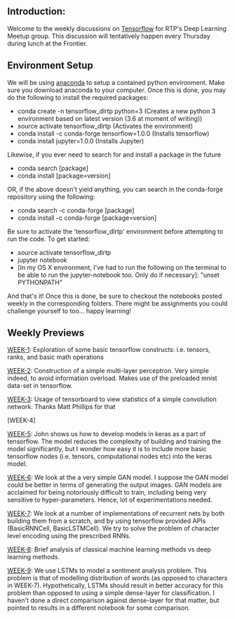 


Introduction:
-------------

Welcome to the weekly discussions on [Tensorflow](https://www.tensorflow.org/) for RTP's Deep Learning Meetup group. This discussion will tentatively happen every Thursday during lunch at the Frontier.

Environment Setup
-----------------
We will be using [anaconda](https://docs.continuum.io/anaconda/install) to setup a contained python environment. Make sure you download anaconda to your computer. Once this is done, you may do the following to install the required packages:

 - conda create -n tensorflow_dlrtp python=3 (Creates a new python 3 environment based on latest version (3.6 at moment of writing))
 - source activate tensorflow_dlrtp (Activates the environment)
 - conda install -c conda-forge tensorflow=1.0.0 (Installs tensorflow)
 - conda install jupyter=1.0.0 (Installs Jupyter)

Likewise, if you ever need to search for and install a package in the future
 - conda search [package]
 - conda install [package=version]

 OR, if the above doesn't yield anything, you can search in the conda-forge repository using the following:
 - conda search -c conda-forge [package]
 - conda install -c conda-forge [package=version]


Be sure to activate the 'tensorflow_dlrtp' environment before attempting to run the code. To get started:

 - source activate tensorflow_dlrtp
 - jupyter notebook
 - [In my OS X environment, I've had to run the following on the terminal to be able to run the jupyter-notebook too. Only do if necessary]: "unset PYTHONPATH"
 
 And that's it! Once this is done, be sure to checkout the notebooks posted weekly in the corresponding folders. There might be assignments you could challenge yourself to too... happy learning!

Weekly Previews
----------------
[WEEK-1](https://github.com/apiltamang/tensorflow_rtp_materials/tree/master/week-1): Exploration of some basic tensorflow constructs: i.e. tensors, ranks, and basic math operations

[WEEK-2](https://github.com/apiltamang/tensorflow_rtp_materials/tree/master/week-2): Construction of a simple multi-layer perceptron. Very simple indeed, to avoid information overload. Makes use of the preloaded mnist data-set in tensorflow.

[WEEK-3](https://github.com/apiltamang/tensorflow_rtp_materials/tree/master/week-3): Usage of tensorboard to view statistics of a simple convolution network. Thanks Matt Phillips for that

[WEEK-4]

[WEEK-5](https://github.com/apiltamang/tensorflow_rtp_materials/tree/master/week-5): John shows us how to develop models in keras as a part of tensorflow. The model reduces the complexity of building and training the model significantly, but I wonder how easy it is to include more basic tensorflow nodes (i.e. tensors, computational nodes etc) into the keras model.

[WEEK-6](https://github.com/apiltamang/tensorflow_rtp_materials/tree/master/week-6): We look at the a very simple GAN model. I suppose the GAN model could be better in terms of generating the output images. GAN models are acclaimed for being notoriously difficult to train, including being very sensitive to hyper-parameters. Hence, lot of experimentations needed.

[WEEK-7](https://github.com/apiltamang/tensorflow_rtp_materials/tree/master/week-7): We look at a number of implementations of recurrent nets by both building them from a scratch, and by using tensorflow provided APIs (BasicRNNCell, BasicLSTMCell). We try to solve the problem of character level encoding using the prescribed RNNs.

[WEEK-8](https://github.com/apiltamang/tensorflow_rtp_materials/tree/master/week-8): Brief analysis of classical machine learning methods vs deep learning methods.

[WEEK-9](https://github.com/apiltamang/tensorflow_rtp_materials/tree/master/week-9): We use LSTMs to model a sentiment analysis problem. This problem is that of modelling distribution of words (as opposed to characters in WEEK-7). Hypothetically, LSTMs should result in better accuracy for this problem than opposed to using a simple dense-layer for classification. I haven't done a direct comparison against dense-layer for that matter, but pointed to results in a different notebook for some comparison. 
